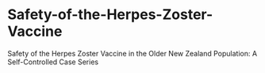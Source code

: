 # Safety-of-the-Herpes-Zoster-Vaccine
Safety of the Herpes Zoster Vaccine in the Older New Zealand Population: A Self-Controlled Case Series
